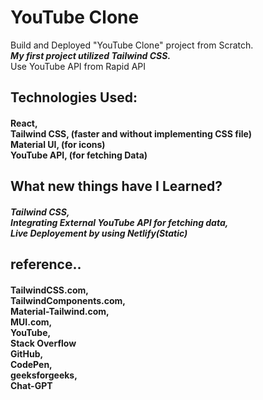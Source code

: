 # YouTube Clone

<p>Build and Deployed "YouTube Clone" project from Scratch.<br><strong><i> My first project utilized Tailwind CSS.</i></strong><br>Use YouTube API from Rapid API</p>

## Technologies Used:

#### <p>React,<br>Tailwind CSS, (faster and without implementing CSS file)<br>Material UI, (for icons)<br>YouTube API, (for fetching Data)<br></p>

## What new things have I Learned?

#### <p><i>Tailwind CSS,<br>Integrating External YouTube API for fetching data,<br>Live Deployement by using Netlify(Static)</i></p>


## reference..

#### <p>TailwindCSS.com,<br>TailwindComponents.com,<br>Material-Tailwind.com,<br>MUI.com,<br>YouTube,<br>Stack Overflow<br>GitHub,<br>CodePen,<br>geeksforgeeks,<br>Chat-GPT</p>

